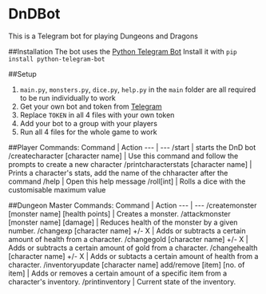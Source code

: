 # DnDBot
This is a Telegram bot for playing Dungeons and Dragons

##Installation
The bot uses the [Python Telegram Bot](https://github.com/python-telegram-bot/python-telegram-bot)
Install it with `pip install python-telegram-bot`

##Setup
1. `main.py`, `monsters.py`, `dice.py`, `help.py` in the `main` folder are all required to be run individually to work
2. Get your own bot and token from [Telegram](https://core.telegram.org/bots)
3. Replace `TOKEN` in all 4 files with your own token
4. Add your bot to a group with your players
5. Run all 4 files for the whole game to work



##Player Commands:
Command | Action
--- | --- 
/start | starts the DnD bot
/createcharacter [character name] | Use this command and follow the prompts to create a new character
/printcharacterstats [character name] | Prints a character's stats, add the name of the chharacter after the command
/help | Open this help message
/roll[int] | Rolls a dice with the customisable maximum value

##Dungeon Master Commands:
Command | Action
--- | --- 
/createmonster [monster name] [health points] | Creates a monster.
/attackmonster [monster name] [damage] | Reduces health of the monster by a given number.
/changexp [character name] +/- X | Adds or subtracts a certain amount of health from a character.
/changegold [character name] +/- X | Adds or subtracts a certain amount of gold from a character.
/changehealth [character name] +/- X | Adds or subtacts a certain amount of health from a character.
/inventoryupdate [character name] add/remove [item] [no. of item] | Adds or removes a certain amount of a specific item from a character's inventory.
/printinventory | Current state of the inventory.
